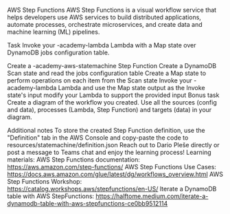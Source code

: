 AWS Step Functions
AWS Step Functions is a visual workflow service that helps developers use AWS services to build distributed applications, automate processes, orchestrate microservices, and create data and machine learning (ML) pipelines.

Task
Invoke your <user>-academy-lambda Lambda with a Map state over DynamoDB jobs configuration table.

Create a <username>-academy-aws-statemachine Step Function
Create a DynamoDB Scan state and read the jobs configuration table
Create a Map state to perform operations on each item from the Scan state
Invoke your <user>-academy-lambda Lambda and use the Map state output as the Invoke state's input
modify your Lambda to support the provided input
Bonus task
Create a diagram of the workflow you created. Use all the sources (config and data), processes (Lambda, Step Function) and targets (data) in your diagram.

Additional notes
To store the created Step Function definition, use the "Definition" tab in the AWS Console and copy-paste the code to resources/statemachine/definition.json
Reach out to Dario Pleše directly or post a message to Teams chat and enjoy the learning process!
Learning materials:
AWS Step Functions documentation: https://aws.amazon.com/step-functions/
AWS Step Functions Use Cases: https://docs.aws.amazon.com/glue/latest/dg/workflows_overview.html
AWS Step Functions Workshop: https://catalog.workshops.aws/stepfunctions/en-US/
Iterate a DynamoDB table with AWS StepFunctions: https://halftome.medium.com/iterate-a-dynamodb-table-with-aws-stepfunctions-ce0bb9512114